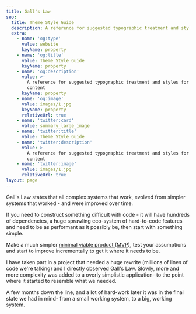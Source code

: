 ```yaml
---
title: Gall's Law
seo:
  title: Theme Style Guide
  description: A reference for suggested typographic treatment and styles for your content
  extra:
    - name: 'og:type'
      value: website
      keyName: property
    - name: 'og:title'
      value: Theme Style Guide
      keyName: property
    - name: 'og:description'
      value: >-
        A reference for suggested typographic treatment and styles for your
        content
      keyName: property
    - name: 'og:image'
      value: images/1.jpg
      keyName: property
      relativeUrl: true
    - name: 'twitter:card'
      value: summary_large_image
    - name: 'twitter:title'
      value: Theme Style Guide
    - name: 'twitter:description'
      value: >-
        A reference for suggested typographic treatment and styles for your
        content
    - name: 'twitter:image'
      value: images/1.jpg
      relativeUrl: true
layout: page
---
```


Gall's Law states that all complex systems that work, evolved from simpler systems that worked - and were improved over time.

If you need to construct something difficult with code - it will have hundreds of dependencies, a huge sprawling eco-system of hard-to-code features and need to be as performant as it possibly be, then start with something simple.

Make a much simpler [minimal viable product (MVP)](https://en.wikipedia.org/wiki/Minimum_viable_product), test your assumptions and start to improve incrementally to get it where it needs to be.

I have taken part in a project that needed a huge rewrite (millions of lines of code we're talking) and I directly observed Gall's Law. Slowly, more and more complexity was added to a overly simplistic application- to the point where it started to resemble what we needed.

A few months down the line, and a lot of hard-work later it was in the final state we had in mind- from a small working system, to a big, working system.